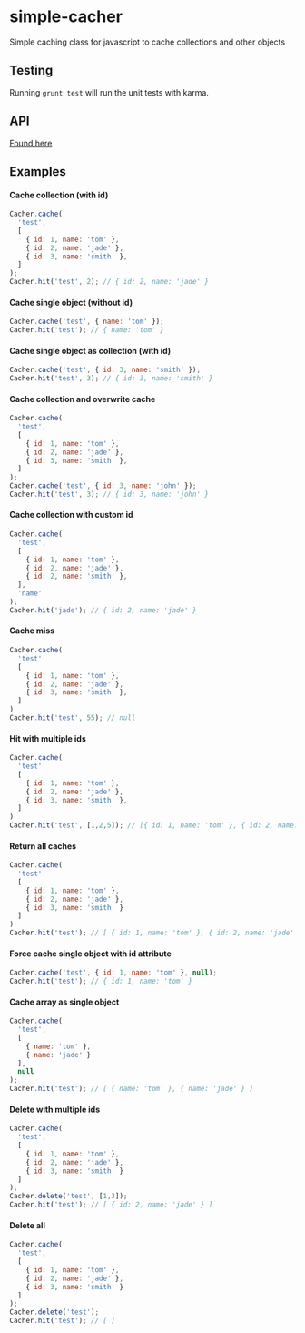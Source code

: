 # simple-cacher

Simple caching class for javascript to cache collections and other objects


## Testing

Running `grunt test` will run the unit tests with karma.


## API

[Found here](doc/documentation.md)


## Examples

#### Cache collection (with id)

```javascript
Cacher.cache(
  'test',
  [
    { id: 1, name: 'tom' },
    { id: 2, name: 'jade' },
    { id: 3, name: 'smith' },
  ]
);
Cacher.hit('test', 2); // { id: 2, name: 'jade' }
```

#### Cache single object (without id)

```javascript
Cacher.cache('test', { name: 'tom' });
Cacher.hit('test'); // { name: 'tom' }
```


#### Cache single object as collection (with id)

```javascript
Cacher.cache('test', { id: 3, name: 'smith' });
Cacher.hit('test', 3); // { id: 3, name: 'smith' }
```


#### Cache collection and overwrite cache

```javascript
Cacher.cache(
  'test',
  [
    { id: 1, name: 'tom' },
    { id: 2, name: 'jade' },
    { id: 3, name: 'smith' },
  ]
);
Cacher.cache('test', { id: 3, name: 'john' });
Cacher.hit('test', 3); // { id: 3, name: 'john' }
```


#### Cache collection with custom id

```javascript
Cacher.cache(
  'test',
  [
    { id: 1, name: 'tom' },
    { id: 2, name: 'jade' },
    { id: 2, name: 'smith' },
  ],
  'name'
);
Cacher.hit('jade'); // { id: 2, name: 'jade' }
```


#### Cache miss

```javascript
Cacher.cache(
  'test'
  [
    { id: 1, name: 'tom' },
    { id: 2, name: 'jade' },
    { id: 3, name: 'smith' },
  ]
)
Cacher.hit('test', 55); // null
```


#### Hit with multiple ids

```javascript
Cacher.cache(
  'test'
  [
    { id: 1, name: 'tom' },
    { id: 2, name: 'jade' },
    { id: 3, name: 'smith' },
  ]
)
Cacher.hit('test', [1,2,5]); // [{ id: 1, name: 'tom' }, { id: 2, name: 'jade' }]
```


#### Return all caches

```javascript
Cacher.cache(
  'test'
  [
    { id: 1, name: 'tom' },
    { id: 2, name: 'jade' },
    { id: 3, name: 'smith' }
  ]
)
Cacher.hit('test'); // [ { id: 1, name: 'tom' }, { id: 2, name: 'jade' }, { id: 3, name: 'smith' } ]
```

#### Force cache single object with id attribute

```javascript
Cacher.cache('test', { id: 1, name: 'tom' }, null);
Cacher.hit('test'); // { id: 1, name: 'tom' }
```


#### Cache array as single object

```javascript
Cacher.cache(
  'test',
  [
    { name: 'tom' },
    { name: 'jade' }
  ],
  null
);
Cacher.hit('test'); // [ { name: 'tom' }, { name: 'jade' } ]
```

#### Delete with multiple ids

```javascript
Cacher.cache(
  'test',
  [
    { id: 1, name: 'tom' },
    { id: 2, name: 'jade' },
    { id: 3, name: 'smith' }
  ]
);
Cacher.delete('test', [1,3]);
Cacher.hit('test'); // [ { id: 2, name: 'jade' } ]
```


#### Delete all

```javascript
Cacher.cache(
  'test',
  [
    { id: 1, name: 'tom' },
    { id: 2, name: 'jade' },
    { id: 3, name: 'smith' }
  ]
);
Cacher.delete('test');
Cacher.hit('test'); // [ ]
```
